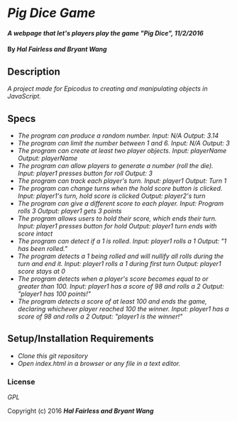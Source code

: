 # _Pig Dice Game_

#### _A webpage that let's players play the game "Pig Dice", 11/2/2016_

#### By _**Hal Fairless and Bryant Wang**_

## Description

_A project made for Epicodus to creating and manipulating objects in JavaScript._

## Specs

* _The program can produce a random number.
Input: N/A
Output: 3.14_
* _The program can limit the number between 1 and 6.
Input: N/A
Output: 3_
* _The program can create at least two player objects.
Input: playerName
Output: playerName_
* _The program can allow players to generate a number (roll the die).
Input: player1 presses button for roll
Output: 3_
* _The program can track each player's turn.
Input: player1
Output: Turn 1_
* _The program can change turns when the hold score button is clicked.
Input: player1's turn, hold score is clicked
Output: player2's turn_
* _The program can give a different score to each player.
Input: Program rolls 3
Output: player1 gets 3 points_
* _The program allows users to hold their score, which ends their turn.
Input: player1 presses button for hold
Output: player1 turn ends with score intact_
* _The program can detect if a 1 is rolled.
Input: player1 rolls a 1
Output: "1 has been rolled."_
* _The program detects a 1 being rolled and will nullify all rolls during the turn and end it.
Input: player1 rolls a 1 during first turn
Output: player1 score stays at 0_
* _The program detects when a player's score becomes equal to or greater than 100.
Input: player1 has a score of 98 and rolls a 2
Output: "player1 has 100 points!"_
* _The program detects a score of at least 100 and ends the game, declaring whichever player reached 100 the winner.
Input: player1 has a score of 98 and rolls a 2
Output: "player1 is the winner!"_

## Setup/Installation Requirements

* _Clone this git repository_
* _Open index.html in a browser or any file in a text editor._

### License

*GPL*

Copyright (c) 2016 **_Hal Fairless and Bryant Wang_**
